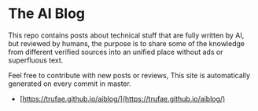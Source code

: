 # The AI Blog

This repo contains posts about technical stuff that are fully written by AI, but reviewed by humans, the purpose is to share some of the knowledge from different verified sources into an unified place without ads or superfluous text.

Feel free to contribute with new posts or reviews, This site is automatically generated on every commit in master.

* [https://trufae.github.io/aiblog/](https://trufae.github.io/aiblog/)
